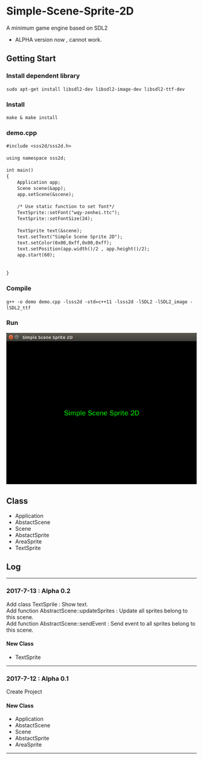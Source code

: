 # Simple-Scene-Sprite-2D
A minimum game engine based on SDL2
* ALPHA version now , cannot work.

## Getting Start
### Install dependent library
```
sudo apt-get install libsdl2-dev libsdl2-image-dev libsdl2-ttf-dev
```
### Install
```
make & make install
```
### demo.cpp
```
#include <sss2d/sss2d.h>

using namespace sss2d;

int main()
{
    Application app;
    Scene scene(&app);
    app.setScene(&scene);
    
    /* Use static function to set font*/
    TextSprite::setFont("wqy-zenhei.ttc");
    TextSprite::setFontSize(24);
    
    TextSprite text(&scene);
    text.setText("Simple Scene Sprite 2D");
    text.setColor(0x00,0xff,0x00,0xff);
    text.setPosition(app.width()/2 , app.height()/2);
    app.start(60);
    
    
}
```
### Compile
```
g++ -o demo demo.cpp -lsss2d -std=c++11 -lsss2d -lSDL2 -lSDL2_image -lSDL2_ttf
```
### Run
![image](https://github.com/hubenchang0515/Simple-Scene-Sprite-2D/blob/master/demo.png?raw=true)

## Class
* Application    
* AbstactScene  
* Scene  
* AbstactSprite  
* AreaSprite  
* TextSprite  

## Log
---
### 2017-7-13 : Alpha 0.2
Add class TextSprile : Show text.  
Add function AbstractScene::updateSprites : Update all sprites belong to this scene.  
Add function AbstractScene::sendEvent : Send event to all sprites belong to this scene.  

#### New Class
* TextSprite

---
### 2017-7-12 : Alpha 0.1
Create Project  

#### New Class 
* Application    
* AbstactScene  
* Scene  
* AbstactSprite  
* AreaSprite  
---  